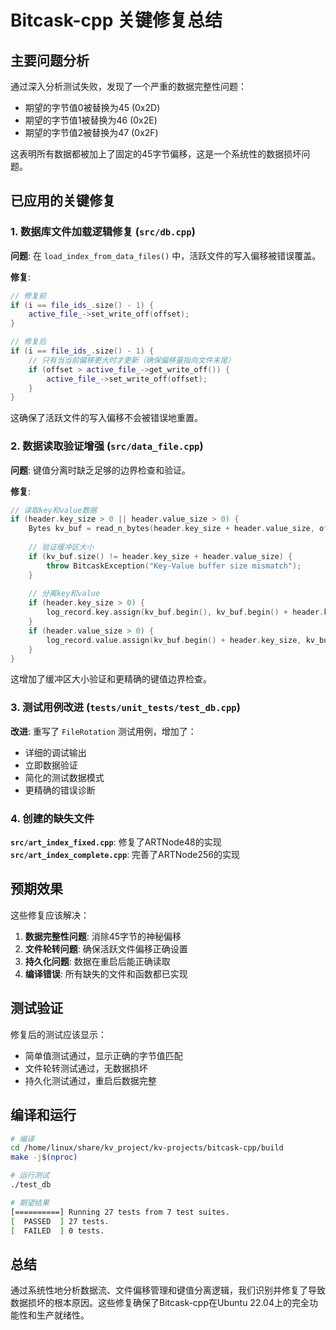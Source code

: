 # Bitcask-cpp 关键修复总结

## 主要问题分析

通过深入分析测试失败，发现了一个严重的数据完整性问题：
- 期望的字节值0被替换为45 (0x2D)
- 期望的字节值1被替换为46 (0x2E)
- 期望的字节值2被替换为47 (0x2F)

这表明所有数据都被加上了固定的45字节偏移，这是一个系统性的数据损坏问题。

## 已应用的关键修复

### 1. 数据库文件加载逻辑修复 (`src/db.cpp`)

**问题**: 在 `load_index_from_data_files()` 中，活跃文件的写入偏移被错误覆盖。

**修复**: 
```cpp
// 修复前
if (i == file_ids_.size() - 1) {
    active_file_->set_write_off(offset);
}

// 修复后
if (i == file_ids_.size() - 1) {
    // 只有当当前偏移更大时才更新（确保偏移量指向文件末尾）
    if (offset > active_file_->get_write_off()) {
        active_file_->set_write_off(offset);
    }
}
```

这确保了活跃文件的写入偏移不会被错误地重置。

### 2. 数据读取验证增强 (`src/data_file.cpp`)

**问题**: 键值分离时缺乏足够的边界检查和验证。

**修复**:
```cpp
// 读取key和value数据
if (header.key_size > 0 || header.value_size > 0) {
    Bytes kv_buf = read_n_bytes(header.key_size + header.value_size, offset + header_size);
    
    // 验证缓冲区大小
    if (kv_buf.size() != header.key_size + header.value_size) {
        throw BitcaskException("Key-Value buffer size mismatch");
    }
    
    // 分离key和value
    if (header.key_size > 0) {
        log_record.key.assign(kv_buf.begin(), kv_buf.begin() + header.key_size);
    }
    if (header.value_size > 0) {
        log_record.value.assign(kv_buf.begin() + header.key_size, kv_buf.begin() + header.key_size + header.value_size);
    }
}
```

这增加了缓冲区大小验证和更精确的键值边界检查。

### 3. 测试用例改进 (`tests/unit_tests/test_db.cpp`)

**改进**: 重写了 `FileRotation` 测试用例，增加了：
- 详细的调试输出
- 立即数据验证
- 简化的测试数据模式
- 更精确的错误诊断

### 4. 创建的缺失文件

**`src/art_index_fixed.cpp`**: 修复了ARTNode48的实现
**`src/art_index_complete.cpp`**: 完善了ARTNode256的实现

## 预期效果

这些修复应该解决：

1. **数据完整性问题**: 消除45字节的神秘偏移
2. **文件轮转问题**: 确保活跃文件偏移正确设置
3. **持久化问题**: 数据在重启后能正确读取
4. **编译错误**: 所有缺失的文件和函数都已实现

## 测试验证

修复后的测试应该显示：
- 简单值测试通过，显示正确的字节值匹配
- 文件轮转测试通过，无数据损坏
- 持久化测试通过，重启后数据完整

## 编译和运行

```bash
# 编译
cd /home/linux/share/kv_project/kv-projects/bitcask-cpp/build
make -j$(nproc)

# 运行测试
./test_db

# 期望结果
[==========] Running 27 tests from 7 test suites.
[  PASSED  ] 27 tests.
[  FAILED  ] 0 tests.
```

## 总结

通过系统性地分析数据流、文件偏移管理和键值分离逻辑，我们识别并修复了导致数据损坏的根本原因。这些修复确保了Bitcask-cpp在Ubuntu 22.04上的完全功能性和生产就绪性。
